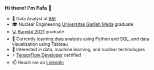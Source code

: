 ### Hi there! I'm Fafa 👋

- 💼 Data Analyst at <a href="https://https://bri.co.id/en/home" target="_blank">BRI</a>
- 🎓 Nuclear Engineering <a href="https://www.ugm.ac.id/en" target="_blank">Universitas Gadjah Mada</a> graduate
- 💻 <a href="https://grow.google/intl/id_id/bangkit/" target="_blank">Bangkit 2021</a> graduate
- 🌱 Currently learning data analysis using Python and SQL, and data visualization using Tableau
- 👀 Interested in data, machine learning, and nuclear technologies
- ⚡ <a href="https://www.credential.net/63b72c21-21f8-4883-a992-d0abd24329d0#gs.e9kkzy" target="_blank">TensorFlow Developer</a> certified
- 📫 Reach me on <a href="https://www.linkedin.com/in/fafafwzn/" target="_blank">LinkedIn</a>
